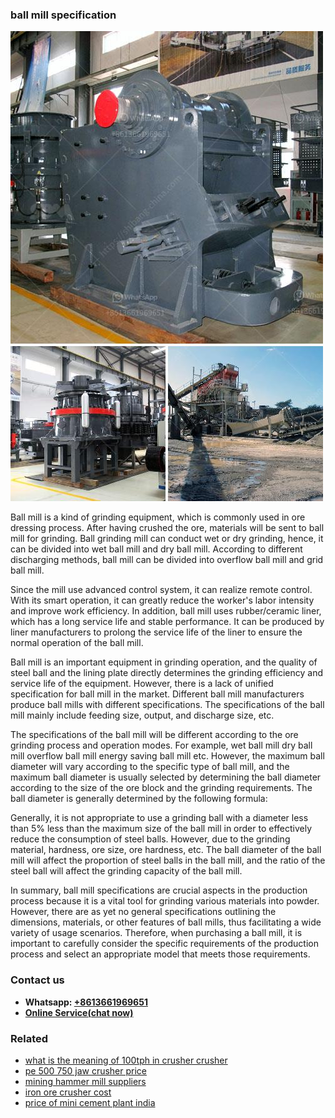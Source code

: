 <h3>ball mill specification</h3><img src='1706755421.jpg' alt=''><p>Ball mill is a kind of grinding equipment, which is commonly used in ore dressing process. After having crushed the ore, materials will be sent to ball mill for grinding. Ball grinding mill can conduct wet or dry grinding, hence, it can be divided into wet ball mill and dry ball mill. According to different discharging methods, ball mill can be divided into overflow ball mill and grid ball mill.</p><p>Since the mill use advanced control system, it can realize remote control. With its smart operation, it can greatly reduce the worker's labor intensity and improve work efficiency. In addition, ball mill uses rubber/ceramic liner, which has a long service life and stable performance. It can be produced by liner manufacturers to prolong the service life of the liner to ensure the normal operation of the ball mill.</p><p>Ball mill is an important equipment in grinding operation, and the quality of steel ball and the lining plate directly determines the grinding efficiency and service life of the equipment. However, there is a lack of unified specification for ball mill in the market. Different ball mill manufacturers produce ball mills with different specifications. The specifications of the ball mill mainly include feeding size, output, and discharge size, etc.</p><p>The specifications of the ball mill will be different according to the ore grinding process and operation modes. For example, wet ball mill dry ball mill overflow ball mill energy saving ball mill etc. However, the maximum ball diameter will vary according to the specific type of ball mill, and the maximum ball diameter is usually selected by determining the ball diameter according to the size of the ore block and the grinding requirements. The ball diameter is generally determined by the following formula:</p><p>Generally, it is not appropriate to use a grinding ball with a diameter less than 5% less than the maximum size of the ball mill in order to effectively reduce the consumption of steel balls. However, due to the grinding material, hardness, ore size, ore hardness, etc. The ball diameter of the ball mill will affect the proportion of steel balls in the ball mill, and the ratio of the steel ball will affect the grinding capacity of the ball mill.</p><p>In summary, ball mill specifications are crucial aspects in the production process because it is a vital tool for grinding various materials into powder. However, there are as yet no general specifications outlining the dimensions, materials, or other features of ball mills, thus facilitating a wide variety of usage scenarios. Therefore, when purchasing a ball mill, it is important to carefully consider the specific requirements of the production process and select an appropriate model that meets those requirements.</p><h3>Contact us</h3><ul><li><strong>Whatsapp:&nbsp;<a href="https://wa.me/8613661969651">+8613661969651</a></strong></li><li><a href="https://swt.shibang-china.com/?git&amp;zhl&amp;ball mill specification"><strong>Online Service(chat now)</strong></a></li></ul><h3>Related</h3><ul><li><a href='what is the meaning of 100tph in crusher crusher.md'>what is the meaning of 100tph in crusher crusher</a></li><li><a href='pe 500 750 jaw crusher price.md'>pe 500 750 jaw crusher price</a></li><li><a href='mining hammer mill suppliers.md'>mining hammer mill suppliers</a></li><li><a href='iron ore crusher cost.md'>iron ore crusher cost</a></li><li><a href='price of mini cement plant india.md'>price of mini cement plant india</a></li></ul>